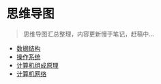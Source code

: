 # 思维导图

> 思维导图汇总整理，内容更新慢于笔记，赶稿中...

- <a href="../mark-map/ds-map.html" target="_blank">数据结构</a>
- <a href="../mark-map/os-map.html" target="_blank">操作系统</a>
- <a href="../mark-map/ccp-map.html" target="_blank">计算机组成原理</a>
- <a href="../mark-map/cn-map.html" target="_blank">计算机网络</a>

[//]: # (xmind在线加载时间太长)
[//]: # (<ClientOnly>)
[//]: # (<XMindManager></XMindManager>)
[//]: # (</ClientOnly>)
